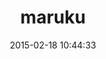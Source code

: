 ---
layout: post
title:  "maruku"
repo:   "bhollis/maruku"
date:   2015-02-18 10:44:33
gemurl: http://github.com/bhollis/maruku
---